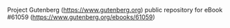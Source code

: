 Project Gutenberg (https://www.gutenberg.org) public repository for
eBook #61059 (https://www.gutenberg.org/ebooks/61059)
